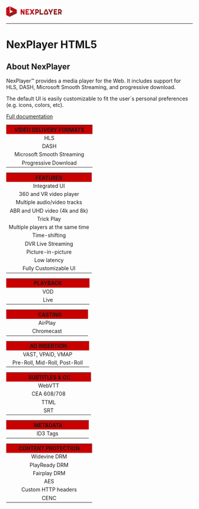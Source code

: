 <a id="introduction-top"> </a>

<a href="https://nexplayer.github.io/NexPlayer_HTML5_Documentation/#/"><img text-align="center" src="./_images/logo5.png" alt="Nexplayer"></a>

***

# NexPlayer HTML5<!-- {docsify-ignore-all} -->

## About NexPlayer
NexPlayer™ provides a media player for the Web. It includes support for HLS, DASH, Microsoft Smooth Streaming, and progressive download.

The default UI is easily customizable to fit the user´s personal preferences (e.g. icons, colors, etc).

<a href="https://nexplayer.github.io/NexPlayer_HTML5_Documentation/#/" class="hideText"> Full documentation </a>

<table class="table table-sm">
 
  <tbody>
    <tr>
      <th class="titles" bgcolor="#C80000" scope="row">&nbsp&nbsp&nbsp VIDEO DELIVERY FORMATS &nbsp&nbsp&nbsp</th>      
    </tr>
    <tr>
      <td  align="center" scope="row">HLS </td>      
    </tr>
    <tr>
      <td align="center" scope="row">DASH </td>      
    </tr>
    <tr>
      <td align="center" scope="row">Microsoft Smooth Streaming </td>      
    </tr>
    <tr>
      <td align="center" scope="row">Progressive Download </td>      
    </tr>
  </tbody>

  <table class="table tableFeatures">
 
  <tbody >
    <tr>
      <th colspan="3" class="titles" bgcolor="#C80000" >FEATURES</th>      
    </tr>
    <tr>
        <td align="center" >Integrated UI</td>
    </tr>
    <tr>
        <td align="center" >360 and VR video player</td>
    </tr>
    <tr>
        <td align="center" > Multiple audio/video tracks</td>
    </tr>
    <tr>
        <td align="center" >ABR and UHD video (4k and 8k)</td>
    </tr>
    <tr>
        <td align="center" >Trick Play</td>
    </tr>
    <tr>
        <td align="center" >Multiple players at the same time</td>
    </tr>
    <tr>
        <td align="center" >Time-shifting</td>
    </tr>
    <tr>
        <td align="center" >DVR Live Streaming</td>
    </tr>
    <tr>
        <td align="center" >Picture-in-picture</td>
    </tr>
    <tr>
        <td align="center" >Low latency</td>
    </tr>
    <tr>
        <td align="center" >Fully Customizable UI</td>
    </tr>
  </tbody>
  
</table>

</table>

<table class="table table-sm tablePlayback" >
 
  <tbody >
    <tr>
      <th colspan="3"  class="titles" bgcolor="##C80000" scope="row">&nbsp&nbsp&nbsp&nbsp&nbsp&nbsp&nbsp&nbsp&nbsp&nbsp&nbsp&nbsp&nbsp&nbsp&nbsp&nbsp&nbsp PLAYBACK &nbsp&nbsp&nbsp&nbsp&nbsp&nbsp&nbsp&nbsp&nbsp&nbsp&nbsp&nbsp&nbsp&nbsp&nbsp&nbsp&nbsp</th>      
    </tr>
    <tr>
        <td align="center" >VOD</td>
    </tr>
    <tr>
        <td align="center" >Live</td>
    </tr>
  </tbody>
  
</table>
<table class="table tableCasting">
 
  <tbody >
    <tr>
      <th colspan="3" bgcolor="##C80000"  class="titles" scope="column">&nbsp&nbsp&nbsp&nbsp&nbsp&nbsp&nbsp&nbsp&nbsp&nbsp&nbsp&nbsp&nbsp&nbsp&nbsp&nbsp&nbsp&nbsp&nbsp&nbsp CASTING &nbsp&nbsp&nbsp&nbsp&nbsp&nbsp&nbsp&nbsp&nbsp&nbsp&nbsp&nbsp&nbsp&nbsp&nbsp&nbsp</th>      
    </tr>
    <tr>
        <td align="center" >AirPlay</td>
    </tr>
    <tr>
        <td align="center" >Chromecast</td>
    </tr>
  </tbody>
  
</table>

<table class="table tableAds">
 
  <tbody >
    <tr>
      <th colspan="3" bgcolor="##C80000"  class="titles" scope="column">&nbsp&nbsp&nbsp&nbsp&nbsp&nbsp&nbsp&nbsp&nbsp&nbsp&nbsp&nbsp&nbsp&nbsp AD INSERTION &nbsp&nbsp&nbsp&nbsp&nbsp&nbsp&nbsp&nbsp&nbsp&nbsp&nbsp&nbsp&nbsp</th>      
    </tr>
    <tr>
        <td align="center" >VAST, VPAID, VMAP</td>
    </tr>
    <tr>
        <td align="center" >Pre-Roll, Mid-Roll, Post-Roll</td>
    </tr>
  </tbody>
  
</table>

<table class="table table-sm tableSubs" >
 
  <tbody >
    <tr>
      <th colspan="3"  class="titles" bgcolor="##C80000" scope="row">&nbsp&nbsp&nbsp&nbsp&nbsp&nbsp&nbsp&nbsp&nbsp&nbsp&nbsp&nbsp&nbsp SUBTITLES & CC &nbsp&nbsp&nbsp&nbsp&nbsp&nbsp&nbsp&nbsp&nbsp&nbsp&nbsp&nbsp</th>      
    </tr>
    <tr>
        <td align="center" >WebVTT</td>
    </tr>
    <tr>
        <td align="center" >CEA 608/708</td>
    </tr>
      <tr>
        <td align="center" >TTML</td>
    </tr>
      <tr>
        <td align="center" >SRT</td>
    </tr>
  </tbody>
  
</table>

<table class="table table-sm tableMetadata" >
 
  <tbody >
    <tr>
      <th colspan="3"  class="titles" bgcolor="##C80000" scope="row">&nbsp&nbsp&nbsp&nbsp&nbsp&nbsp&nbsp&nbsp&nbsp&nbsp&nbsp&nbsp&nbsp&nbsp&nbsp&nbsp&nbsp METADATA &nbsp&nbsp&nbsp&nbsp&nbsp&nbsp&nbsp&nbsp&nbsp&nbsp&nbsp&nbsp&nbsp&nbsp&nbsp&nbsp</th>      
    </tr>
    <tr>
        <td align="center" >ID3 Tags</td>
    </tr>    
  </tbody>
  
</table>
<table class="table table-sm tableDRM" >
 
  <tbody >
    <tr>
      <th colspan="3"  class="titles" bgcolor="##C80000" scope="row">&nbsp&nbsp&nbsp&nbsp&nbsp&nbsp CONTENT PROTECTION &nbsp&nbsp&nbsp&nbsp&nbsp&nbsp</th>      
    </tr>
    <tr>
        <td align="center" >Widevine DRM</td>
    </tr>
    <tr>
        <td align="center" >PlayReady DRM</td>
    </tr>
      <tr>
        <td align="center" >Fairplay DRM</td>
    </tr>
      <tr>
        <td align="center" >AES</td>
    </tr>
       <tr>
        <td align="center" >Custom HTTP headers</td>
    </tr>
     <tr>
        <td align="center" >CENC</td>
    </tr>
  </tbody>
  
</table>
<pre style="background-color: #f8f8f800">





















</pre>